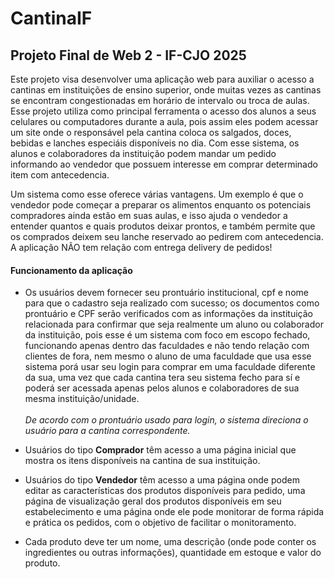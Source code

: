 # CantinaIF
## Projeto Final de Web 2 - IF-CJO 2025

 <p>Este projeto visa desenvolver uma aplicação web para auxiliar o acesso a cantinas em instituições de ensino superior, onde muitas vezes as cantinas se encontram congestionadas em horário de intervalo ou troca de aulas. Esse projeto utiliza como principal ferramenta o acesso dos alunos a seus celulares ou computadores durante a aula, pois assim eles podem acessar um site onde o responsável pela cantina coloca os salgados, doces, bebidas e lanches especiáis disponíveis no dia. Com esse sistema, os alunos e colaboradores da instituição podem mandar um pedido informando ao vendedor que possuem interesse em comprar determinado item com antecedencia.</p>
  <p>Um sistema como esse oferece várias vantagens. Um exemplo é que o vendedor pode começar a preparar os alimentos enquanto os potenciais compradores ainda estão em suas aulas, e isso ajuda o vendedor a entender quantos e quais produtos deixar prontos, e também permite que os comprados deixem seu lanche reservado ao pedirem com antecedencia. A aplicação NÃO tem relação com entrega delivery de pedidos!</p>

#### Funcionamento da aplicação
  - Os usuários devem fornecer seu prontuário institucional, cpf e nome para que o cadastro seja realizado com sucesso; os documentos como prontuário e CPF serão verificados com as informações da instituição relacionada para confirmar que seja realmente um aluno ou colaborador da instituição, pois esse é um sistema com foco em escopo fechado, funcionando apenas dentro das faculdades e não tendo relação com clientes de fora, nem mesmo o aluno de uma faculdade que usa esse sistema porá usar seu login para comprar em uma faculdade diferente da sua, uma vez que cada cantina tera seu sistema fecho para sí e poderá ser acessada apenas pelos alunos e colaboradores de sua mesma instituição/unidade.<br><br>
    *De acordo com o prontuário usado para login, o sistema direciona o usuário para a cantina correspondente.*

  - Usuários do tipo **Comprador** têm acesso a uma página inicial que mostra os itens disponíveis na cantina de sua instituição.

  - Usuários do tipo **Vendedor** têm acesso a uma página onde podem editar as características dos produtos disponíveis para pedido, uma página de visualização geral dos produtos disponíveis em seu estabelecimento e uma página onde ele pode monitorar de forma rápida e prática os pedidos, com o objetivo de facilitar o monitoramento.

  - Cada produto deve ter um nome, uma descrição (onde pode conter os ingredientes ou outras informações), quantidade em estoque e valor do produto.
